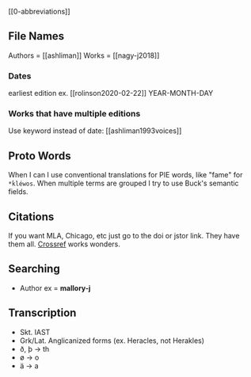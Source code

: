 [[0-abbreviations]]
## File Names

Authors = [[ashliman]]
Works = [[nagy-j2018]]

###  Dates
earliest edition
ex. [[rolinson2020-02-22]] YEAR-MONTH-DAY
### Works that have multiple editions
Use keyword instead of date: [[ashliman1993voices]]


## Proto Words
When I can I use conventional translations for PIE words, like "fame" for `*ḱléwos`. When multiple terms are grouped I try to use Buck's semantic fields.

## Citations
If you want MLA, Chicago, etc just go to the doi or jstor link. They have them all. [Crossref](https://search.crossref.org/) works wonders.

## Searching
- Author ex = **mallory-j**

## Transcription
- Skt. IAST
- Grk/Lat. Anglicanized forms (ex. Heracles, not Herakles)
- ð, þ -> th
- ø -> o
- ä -> a